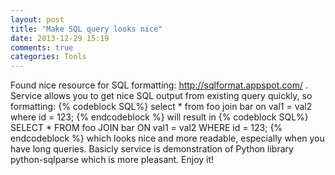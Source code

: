 ```yaml
---
layout: post
title: "Make SQL query looks nice"
date: 2013-12-29 15:19
comments: true
categories: Tools
---
```

Found nice resource for SQL formatting: http://sqlformat.appspot.com/ . Service allows you to get nice SQL output from existing query quickly<!--more-->, so formatting:
{% codeblock SQL%}
select *
from foo
join bar on val1 = val2
where id = 123;
{% endcodeblock %}
will result in
{% codeblock SQL%}
SELECT *
FROM foo
JOIN bar ON val1 = val2
WHERE id = 123;
{% endcodeblock %}
which looks nice and more readable, especially when you have long queries.
Basicly service is demonstration of Python library python-sqlparse which is more pleasant. Enjoy it!
